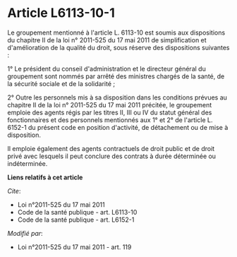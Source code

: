 # Article L6113-10-1

Le groupement mentionné à l'article L. 6113-10 est soumis aux dispositions du chapitre II de la loi n° 2011-525 du 17 mai
2011 de simplification et d'amélioration de la qualité du droit, sous réserve des dispositions suivantes : 

1° Le président du conseil d'administration et le directeur général du groupement sont nommés par arrêté des ministres
chargés de la santé, de la sécurité sociale et de la solidarité ; 

2° Outre les personnels mis à sa disposition dans les conditions prévues au chapitre II de la loi n° 2011-525 du 17 mai 2011
précitée, le groupement emploie des agents régis par les titres II, III ou IV du statut général des fonctionnaires et des
personnels mentionnés aux 1° et 2° de l'article L. 6152-1 du présent code en position d'activité, de détachement ou de mise à
disposition. 

Il emploie également des agents contractuels de droit public et de droit privé avec lesquels il peut conclure des contrats à
durée déterminée ou indéterminée.

**Liens relatifs à cet article**

_Cite_:

  - Loi n°2011-525 du 17 mai 2011
  - Code de la santé publique - art. L6113-10
  - Code de la santé publique - art. L6152-1

_Modifié par_:

  - Loi n°2011-525 du 17 mai 2011 - art. 119
